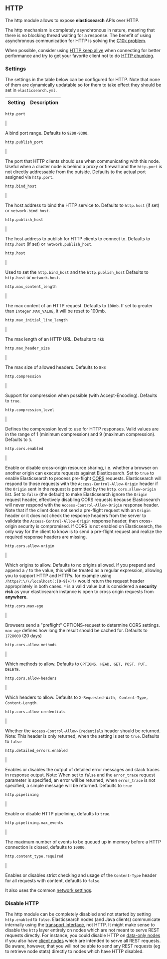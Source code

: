 ## HTTP

The http module allows to expose **elasticsearch** APIs over HTTP.

The http mechanism is completely asynchronous in nature, meaning that there is no blocking thread waiting for a response. The benefit of using asynchronous communication for HTTP is solving the [C10k problem](http://en.wikipedia.org/wiki/C10k_problem).

When possible, consider using [HTTP keep alive](http://en.wikipedia.org/wiki/Keepalive#HTTP_Keepalive) when connecting for better performance and try to get your favorite client not to do [HTTP chunking](http://en.wikipedia.org/wiki/Chunked_transfer_encoding).

### Settings

The settings in the table below can be configured for HTTP. Note that none of them are dynamically updatable so for them to take effect they should be set in `elasticsearch.yml`.

Setting | Description  
---|---  
  
`http.port`

| 

A bind port range. Defaults to `9200-9300`.  
  
`http.publish_port`

| 

The port that HTTP clients should use when communicating with this node. Useful when a cluster node is behind a proxy or firewall and the `http.port` is not directly addressable from the outside. Defaults to the actual port assigned via `http.port`.  
  
`http.bind_host`

| 

The host address to bind the HTTP service to. Defaults to `http.host` (if set) or `network.bind_host`.  
  
`http.publish_host`

| 

The host address to publish for HTTP clients to connect to. Defaults to `http.host` (if set) or `network.publish_host`.  
  
`http.host`

| 

Used to set the `http.bind_host` and the `http.publish_host` Defaults to `http.host` or `network.host`.  
  
`http.max_content_length`

| 

The max content of an HTTP request. Defaults to `100mb`. If set to greater than `Integer.MAX_VALUE`, it will be reset to 100mb.  
  
`http.max_initial_line_length`

| 

The max length of an HTTP URL. Defaults to `4kb`  
  
`http.max_header_size`

| 

The max size of allowed headers. Defaults to `8kB`  
  
`http.compression`

| 

Support for compression when possible (with Accept-Encoding). Defaults to `true`.  
  
`http.compression_level`

| 

Defines the compression level to use for HTTP responses. Valid values are in the range of 1 (minimum compression) and 9 (maximum compression). Defaults to `3`.  
  
`http.cors.enabled`

| 

Enable or disable cross-origin resource sharing, i.e. whether a browser on another origin can execute requests against Elasticsearch. Set to `true` to enable Elasticsearch to process pre-flight [CORS](https://en.wikipedia.org/wiki/Cross-origin_resource_sharing) requests. Elasticsearch will respond to those requests with the `Access-Control-Allow-Origin` header if the `Origin` sent in the request is permitted by the `http.cors.allow-origin` list. Set to `false` (the default) to make Elasticsearch ignore the `Origin` request header, effectively disabling CORS requests because Elasticsearch will never respond with the `Access-Control-Allow-Origin` response header. Note that if the client does not send a pre-flight request with an `Origin` header or it does not check the response headers from the server to validate the `Access-Control-Allow-Origin` response header, then cross-origin security is compromised. If CORS is not enabled on Elasticsearch, the only way for the client to know is to send a pre-flight request and realize the required response headers are missing.  
  
`http.cors.allow-origin`

| 

Which origins to allow. Defaults to no origins allowed. If you prepend and append a `/` to the value, this will be treated as a regular expression, allowing you to support HTTP and HTTPs. for example using `/https?:\/\/localhost(:[0-9]+)?/` would return the request header appropriately in both cases. `*` is a valid value but is considered a **security risk** as your elasticsearch instance is open to cross origin requests from **anywhere**.  
  
`http.cors.max-age`

| 

Browsers send a "preflight" OPTIONS-request to determine CORS settings. `max-age` defines how long the result should be cached for. Defaults to `1728000` (20 days)  
  
`http.cors.allow-methods`

| 

Which methods to allow. Defaults to `OPTIONS, HEAD, GET, POST, PUT, DELETE`.  
  
`http.cors.allow-headers`

| 

Which headers to allow. Defaults to `X-Requested-With, Content-Type, Content-Length`.  
  
`http.cors.allow-credentials`

| 

Whether the `Access-Control-Allow-Credentials` header should be returned. Note: This header is only returned, when the setting is set to `true`. Defaults to `false`  
  
`http.detailed_errors.enabled`

| 

Enables or disables the output of detailed error messages and stack traces in response output. Note: When set to `false` and the `error_trace` request parameter is specified, an error will be returned; when `error_trace` is not specified, a simple message will be returned. Defaults to `true`  
  
`http.pipelining`

| 

Enable or disable HTTP pipelining, defaults to `true`.  
  
`http.pipelining.max_events`

| 

The maximum number of events to be queued up in memory before a HTTP connection is closed, defaults to `10000`.  
  
`http.content_type.required`

| 

Enables or disables strict checking and usage of the `Content-Type` header for all requests with content, defaults to `false`.  
  
It also uses the common [network settings](modules-network.html "Network Settings").

### Disable HTTP

The http module can be completely disabled and not started by setting `http.enabled` to `false`. Elasticsearch nodes (and Java clients) communicate internally using the [transport interface](modules-transport.html "Transport"), not HTTP. It might make sense to disable the `http` layer entirely on nodes which are not meant to serve REST requests directly. For instance, you could disable HTTP on [data-only nodes](modules-node.html "Node") if you also have [client nodes](modules-node.html "Node") which are intended to serve all REST requests. Be aware, however, that you will not be able to send any REST requests (eg to retrieve node stats) directly to nodes which have HTTP disabled.
